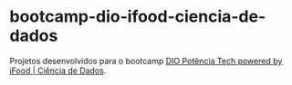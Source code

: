 # bootcamp-dio-ifood-ciencia-de-dados

Projetos desenvolvidos para o bootcamp [DIO Potência Tech powered by iFood | Ciência de Dados](https://web.dio.me/track/potencia-tech-powered-ifood-ciencias-de-dados-com-python).
